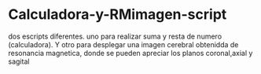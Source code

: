 # Calculadora-y-RMimagen-script
dos escripts diferentes. uno para realizar suma y resta de numero (calculadora). Y otro para desplegar una imagen cerebral obtenidda de resonancia magnetica, donde se pueden apreciar los planos coronal,axial y sagital
